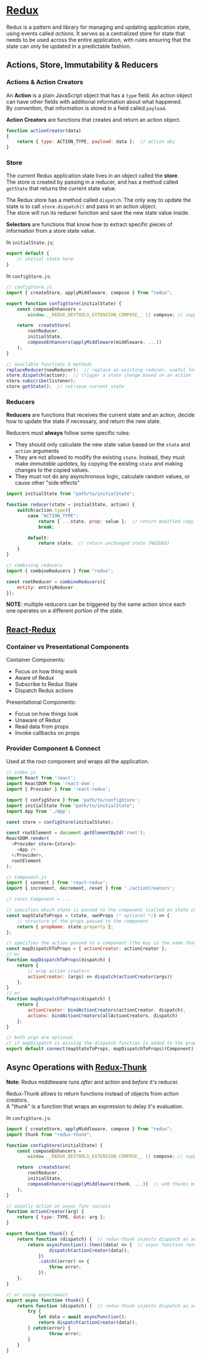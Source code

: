 # [Redux](https://redux.js.org/)

Redux is a pattern and library for managing and updating application state, using events called *actions*. It serves as a centralized store for state that needs to be used across the entire application, with rules ensuring that the state can only be updated in a predictable fashion.

## Actions, Store, Immutability & Reducers

### Actions & Action Creators

An **Action** is a plain JavaScript object that has a `type` field. An action object can have other fields with additional information about what happened.  
By convention, that information is stored in a field called `payload`.

**Action Creators** are functions that creates and return an action object.

```js
function actionCreator(data)
{
    return { type: ACTION_TYPE, payload: data };  // action obj
}
```

### Store

The current Redux application state lives in an object called the **store**.  
The store is created by passing in a reducer, and has a method called `getState` that returns the current state value.

The Redux store has a method called `dispatch`. The only way to update the state is to call `store.dispatch()` and pass in an action object.  
The store will run its reducer function and save the new state value inside.

**Selectors** are functions that know how to extract specific pieces of information from a store state value.

In `initialState.js`;

```js
export default {
    // initial state here
}
```

In `configStore.js`:

```js
// configStore.js
import { createStore, applyMiddleware, compose } from "redux";

export function configStore(initialState) {
    const composeEnhancers =
        window.__REDUX_DEVTOOLS_EXTENSION_COMPOSE__ || compose; // support for redux devtools

    return  createStore(
        rootReducer, 
        initialState, 
        composeEnhancers(applyMiddleware(middleware, ...))
    );
}

// available functions & methods
replaceReducer(newReducer);  // replace an existing reducer, useful for Hot Reload
store.dispatch(action);  // trigger a state change based on an action
store.subscribe(listener);
store.getState();  // retrieve current state
```

### Reducers

**Reducers** are functions that receives the current state and an action, decide how to update the state if necessary, and return the new state.

Reducers must **always** follow some specific rules:

- They should only calculate the new state value based on the `state` and `action` arguments
- They are not allowed to modify the existing `state`.
Instead, they must make *immutable updates*, by copying the existing `state` and making changes to the copied values.
- They must not do any asynchronous logic, calculate random values, or cause other "side effects"

```js
import initialState from "path/to/initialState";

function reducer(state = initialState, action) {
    switch(action.type){
        case "ACTION_TYPE":
            return { ...state, prop: value };  // return modified copy of state (using spread operator)
            break;

        default:
            return state;  // return unchanged state (NEEDED)
    }
}

// combining reducers
import { combineReducers } from "redux";

const rootReducer = combineReducers({
    entity: entityReducer
});
```

**NOTE**: multiple reducers can be triggered by the same action since each one operates on a different portion of the state.

## [React-Redux](https://react-redux.js.org/)

### Container vs Presentational Components

Container Components:

- Focus on how thing work
- Aware of Redux
- Subscribe to Redux State
- Dispatch Redux actions

Presentational Components:

- Focus on how things look
- Unaware of Redux
- Read data from props
- Invoke callbacks on props

### Provider Component & Connect

Used at the root component and wraps all the application.

```js
// index.js
import React from 'react';
import ReactDOM from 'react-dom';
import { Provider } from 'react-redux';

import { configStore } from 'path/to/configStore';
import initialState from "path/to/initialState";
import App from './App';

const store = configStore(initialState);

const rootElement = document.getElementById('root');
ReactDOM.render(
  <Provider store={store}>
    <App />
  </Provider>,
  rootElement
);
```

```js
// Component.js
import { connect } from 'react-redux';
import { increment, decrement, reset } from './actionCreators';

// const Component = ...

// specifies which state is passed to the component (called on state change)
const mapStateToProps = (state, ownProps /* optional */) => {
    // structure of the props passed to the component
    return { propName: state.property };
};

// specifies the action passed to a component (the key is the name that the prop will have )
const mapDispatchToProps = { actionCreator: actionCreator };
// or
function mapDispatchToProps(dispatch) {
    return {
        // wrap action creators
        actionCreator: (args) => dispatch(actionCreator(args))
    };
}
// or
function mapDispatchToProps(dispatch) {
    return {
        actionCreator: bindActionCreators(actionCreator, dispatch),
        actions: bindActionCreators(allActionCreators, dispatch)
    };
}

// both args are optional
// if mapDispatch is missing the dispatch function is added to the props
export default connect(mapStateToProps, mapDispatchToProps)(Component);
```

## Async Operations with [Redux-Thunk](https://github.com/reduxjs/redux-thunk)

**Note**: Redux middleware runs *after* and action and *before* it's reducer.

Redux-Thunk allows to return functions instead of objects from action creators.  
A "thunk" is a function that wraps an expression to delay it's evaluation.

In `configStore.js`:

```js
import { createStore, applyMiddleware, compose } from "redux";
import thunk from "redux-thunk";

function configStore(initialState) {
    const composeEnhancers =
        window.__REDUX_DEVTOOLS_EXTENSION_COMPOSE__ || compose; // support for redux devtools

    return  createStore(
        rootReducer, 
        initialState, 
        composeEnhancers(applyMiddleware(thunk, ...))  // add thunks middleware
    );
}
```

```js
// usually action on async func success
function actionCreator(arg) {
    return { type: TYPE, data: arg };
}

export function thunk() {
    return function (dispatch) {  // redux-thunk injects dispatch as arg
        return asyncFunction().then((data) => {  // async function returns a promise
                dispatch(actionCreator(data));
            })
            .catch((error) => {
                throw error;
            });
    };
}

// or using async/await
export async function thunk() {
    return function (dispatch) {  // redux-thunk injects dispatch as arg
        try {
            let data = await asyncFunction();
            return dispatch(actionCreator(data));
        } catch(error) {
                throw error;
        }
    }
}
```
